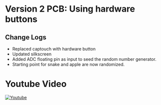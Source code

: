 # Version 2 PCB: Using hardware buttons
## Change Logs
* Replaced captouch with hardware button
* Updated silkscreen
* Added ADC floating pin as input to seed the random number generator.
* Starting point for snake and apple are now randomized.

# Youtube Video
[![Youtube](http://i3.ytimg.com/vi/Rbh4C2AwiI0/maxresdefault.jpg)](https://www.youtube.com/watch?v=Rbh4C2AwiI0)
